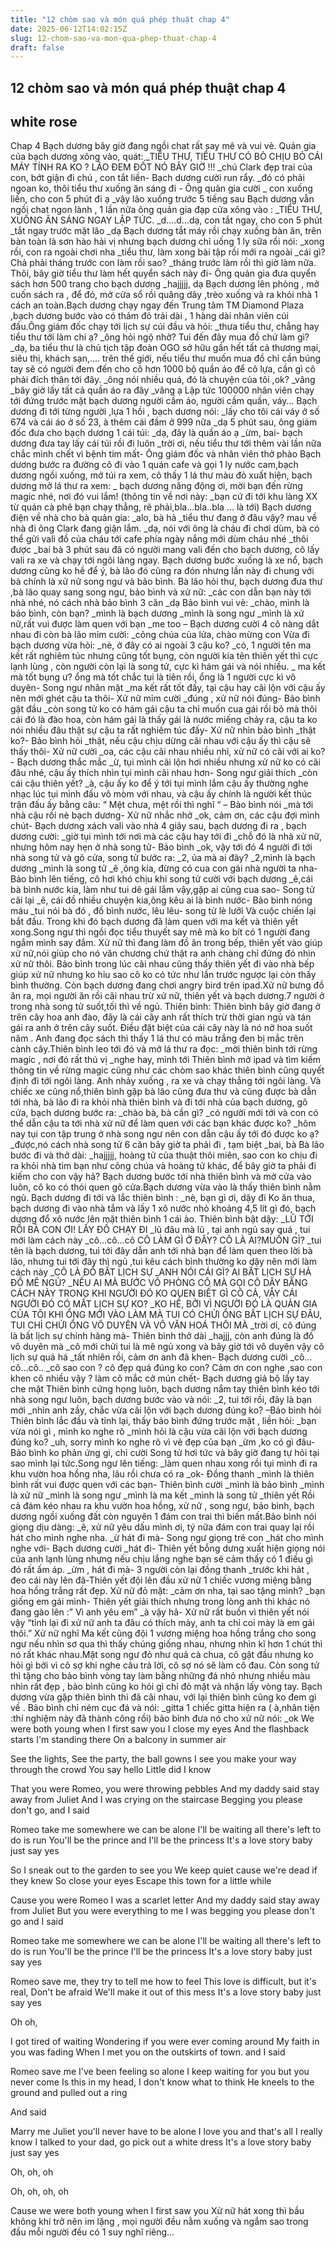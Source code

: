 ```yaml
---
title: "12 chòm sao và món quá phép thuật chap 4"
date: 2025-06-12T14:02:15Z
slug: 12-chom-sao-va-mon-qua-phep-thuat-chap-4
draft: false
---
```


## 12 chòm sao và món quá phép thuật chap 4

## white rose

Chap 4
Bạch dương bây giờ đang ngồi chat rất say mê và vui vẻ. Quản gia của bạch dương xông vào, quát:
_TIỂU THƯ, TIỂU THƯ CÓ BỎ CHỊU BỎ CÁI MÁY TÍNH RA KO ? LÃO  ĐEM ĐỐT NÓ BÂY GIỜ !!!
_chú Clark đẹp trai của con, bớt giận đi chú , con tắt liền- Bạch dương cười run rẩy.
_đó có phải ngoan ko, thôi tiểu thư xuống ăn sáng đi - Ông quản gia cười
_ con xuống liền, cho con 5 phút đi ạ
_vậy lão xuống trước
5 tiếng sau
Bạch dương vẫn ngồi chat ngon lành , 1 lần nữa ông quản gia đạp cửa xông vào :
_TIỂU THƯ, XUỐNG ĂN SÁNG NGAY LẬP TỨC.
_d….d…dạ, con tắt ngay, cho con 5 phút
_tắt ngay trước mặt lão
_dạ
Bạch dương tắt máy rồi chạy xuống bàn ăn, trên bàn toàn là sơn hào hải vị nhưng bạch dương chỉ uống 1 ly sữa rồi nói:
_xong rồi, con ra ngoài chơi nha
_tiểu thư, làm xong bài tập rồi mới ra ngoài
_cái gì? Chả phải tháng trước con làm rồi sao?
_tháng trước làm rồi thì giờ làm nữa. Thôi, bây giờ tiểu thư làm hết quyển sách này đi- Ông quản gia đưa quyển sách hơn 500 trang cho bạch dương
_hajjjjj, dạ
Bạch dương lên phòng , mở cuốn sách ra , để đó, mở cửa sổ rồi quăng dây ,trèo xuống và ra khỏi nhà 1 cách an toàn.Bạch dương chạy ngay đến Trung tâm TM Diamond Plaza ,bạch dương bước vào có thảm đỏ trải dài , 1 hàng dài nhân viên  cúi đầu.Ông giám đốc chạy tới lịch sự cúi đầu và hỏi:
_thưa tiểu thư, chẳng hay tiểu thư tới làm chi ạ?
_ông hỏi ngộ nhở? Tui đến đây mua đồ chứ làm gì?
_dạ, ba tiểu thư là chủ tịch tập đoàn  OGO sở hữu gần hết tất cả thương mại, siêu thị, khách sạn,…. trên thế giới, nếu tiểu thư muốn mua đồ chỉ cần búng tay sẽ có người đem đến cho cô hơn 1000 bộ quần áo để cô lựa, cần gì cô phải đích thân tới đây.
_ông nói nhiều quá, đó là chuyện của tôi ,ok?
_vâng
_bây giờ lấy tất cả quần áo ra đây
_vâng ạ
Lập tức 100000 nhân viên chạy tới đứng trước mặt bạch dương người cầm áo, người cầm quần, váy… Bạch dương đi tới từng người ,lựa 1 hồi , bạch dương nói:
_lấy cho tôi cái váy ở số 674 và cái áo ở số 23, à thêm cái đầm ở 999 nữa
_dạ
5 phút sau, ông giám đốc đưa cho bạch dương 1 cái túi:
_dạ, đây là quần áo ạ
_ừm, bai- bạch dương đưa tay lấy cái túi rồi đi luôn
_trời ơi, nếu tiểu thư tới thêm vài lần nữa chắc mình chết vì bệnh tim mất- Ông giám đốc và nhân viên thở phào
Bạch dương bước ra đường cô đi vào 1 quán cafe và gọi 1 ly nước cam,bạch dương ngồi xuống, mở  túi ra xem, cô thấy 1 lá thư màu đỏ xuất hiện, bạch dương mở lá thư ra xem:
_ bạch dương năng động ơi, mời bạn đến rừng magic nhé, nơi đó vui lắm!
(thông tin về nơi này:
_bạn cứ đi tới khu làng XX từ quán cà phê bạn chạy thẳng, rẽ phải,bla…bla..bla … là tới)
Bạch dương điện về nhà cho bà quản gia:
_alo, bà hả
_tiểu thư đang ở đâu vậy? mau về nhà đi ông Clark đang giận lắm.
_dạ, nói với ông là cháu đi chơi dùm, bà có thể gửi vali đồ của cháu tới cafe phía ngày nắng mới dùm cháu nhé
_thôi được
_bai bà
3 phút sau đã có người mang vali đến cho bạch dương, cô lấy vali ra xe và chạy tới ngôi làng ngay. Bạch dương bước xuống là xe nổ, bạch dương cũng ko hề để ý, bà lão đó cũng ra đón nhưng lần này đi chung với bà chính là xử nữ song ngư và bảo bình. Bà lão hỏi thư, bạch dương đưa thư ,bà lão quay sang song ngư, bảo bình và xử nữ:
_các con dẫn bạn này tới nhà nhé, nó cách nhà bảo bình 3 căn
_dạ
Bảo bình vui vẻ:
_chào, mình là bảo bình, còn bạn?
_mình là bạch dương
_mình là song ngư
_mình là xử nữ,rất vui được làm quen với bạn
_me too – Bạch dương cười
4  cô nàng dắt nhau đi còn bà lão mỉm cười:
_công chúa của lửa, chào mừng con
Vừa đi bạch dương vừa hỏi:
_nè, ở đây có ai ngoài 3 cậu ko?
_có, 1 người tên ma kết rất nghiêm túc nhưng cũng tốt bụng, còn người kia tên thiên yết thì cực lạnh lùng , còn người còn lại là song tử, cực kì hám gái và nói nhiều.
_ ma kết mà tốt bụng ư? ổng mà tốt chắc tui là tiên rồi, ổng là 1 người cực kì vô duyên- Song ngư nhăn mặt
_ma kết rất tốt đấy, tại cậu hay cãi lộn với cậu ấy nên mới ghét cậu ta thôi- Xử nữ mỉm cười
_đúng , xử nữ nói đúng- Bảo bình gật đầu
_còn song tử ko có hám gái cậu ta chỉ muốn cua gái rồi bỏ mà thôi cái đó là đào hoa, còn hám gái là thấy gái là nước miếng chảy ra, cậu ta ko nói nhiều đâu thật sự cậu ta rất nghiêm túc đấy- Xử nữ nhìn bảo bình
_thật ko?- Bảo bình hỏi
_thật, nếu cậu chịu dừng cãi nhau với cậu ấy thì cậu sẽ thấy thôi- Xử nữ cười
_oa, các cậu cãi nhau nhiều nhỉ, xử nữ có cãi với ai ko?- Bạch dương thắc mắc
_ừ, tụi mình cãi lộn hơi nhiều nhưng xử nữ ko có cãi đâu nhé, cậu ấy thích nhìn tụi mình cãi nhau hơn- Song ngư giải thích
_còn cái cậu thiên yết?
_à, cậu ấy ko để ý tới tụi mình lắm cậu ấy thường nghe nhạc lúc tụi mình đấu võ mòm với nhau, và cậu ấy chính là người kết thúc trận đấu ấy bằng câu: “ Mệt chưa, mệt rồi thì nghĩ “ – Bảo bình nói
_mà tới nhà cậu rồi nè bạch dương- Xử nữ nhắc nhở
_ok, cảm ơn, các cậu đợi mình chút- Bạch dương xách vali vào nhà
4 giây sau, bạch dương đi ra , bạch dương cười:
_giờ tụi mình tới nơi mà các cậu hay tới đi
_chỗ đó là nhà xử nữ, nhưng hôm nay hẹn ở nhà song tử- Bảo bình
_ok, vậy tới đó
4 người đi tới nhà song tử và gõ cửa, song tử bước ra:
_2, ủa mà ai đây?
_2,mình là bạch dương
_mình là song tử
_ê ,ông kia, đừng có cua con gái nhà người ta nha- Bảo bình lên tiếng, cô hơi khó chịu khi song tử cười với bạch dương
_ê,cái bà bình nước kia, làm như tui dê gái lắm vậy,gặp ai cũng cua sao- Song tử cãi lại
_ê, cái đồ nhiều chuyện kia,ông kêu ai là bình nước- Bảo bình nóng máu
_tui  nói bà đó , đồ bình nước, lêu lêu- song tử lè lưỡi
Và cuộc chiến lại bắt đầu. Trong khi đó bạch dương đã làm quen với ma kết và thiên yết xong.Song ngư thì ngồi đọc tiểu thuyết say mê mà ko bít có 1 người đang ngắm mình say đắm. Xử nữ thì đang làm đồ ăn trong bếp, thiên yết vào giúp xử nữ,nói giúp cho nó văn chương chứ thật ra anh chàng chỉ đứng đó nhìn xử nữ thôi. Bảo bình trong lúc cãi nhau cũng thấy thiên yết đi vào nhà bếp giúp xử nữ nhưng ko hỉu sao cô ko có tức như lần trước ngược lại còn thấy bình thường. Còn bạch dương đang chơi angry bird trên ipad.Xử nữ bưng đồ ăn ra, mọi người ăn rồi cãi nhau trừ xử nữ, thiên yết và bạch dương.7 người ở trong nhà song tử suốt,tối thì về ngủ.
Thiên bình:
Thiên bình bây giờ đang ở trên cây hoa anh đào, đây là cái cây anh rất thích trừ thời gian ngủ và tán gái ra anh ở trên cây suốt. Điều đặt biệt của cái cây này là nó nở hoa suốt năm . Anh đang đọc sách thì thấy 1 lá thư có màu trắng đen bị mắc trên cành cây.Thiên bình leo tới đó và mở lá thư ra đọc:
_mời thiên bình tới rừng magic , nơi đó rất thú vị
_nghe hay, mình tới
Thiên bình mở ipad và tìm kiếm thông tin về rừng magic cũng như các chòm sao khác thiên bình cũng quyết định đi tới ngôi làng. Anh nhảy xuống , ra xe và chạy thẳng tới ngôi làng. Và chiếc xe cũng nổ,thiên bình gặp bà lão cũng đưa thư và cũng được bà dẫn tới nhà, bà lão đi ra khỏi nhà thiên bình và  đi tới nhà của bạch dương, gõ cửa, bạch dương bước ra:
_chào bà, bà cần gì?
_có người mới tới và con có thể dẫn cậu ta tới nhà xử nữ để làm quen với các bạn khác được ko?
_hôm nay tụi con tập trung ở nhà song ngư nên con dẫn cậu ấy tới đó được ko ạ?
_được,nó cách nhà song tử 6 căn bây giờ ta phải đi , tạm biệt
_bai, bà
Bà lão bước đi và thở dài:
_hajjjjj, hoàng tử  của thuật thôi miên, sao con ko chịu đi ra khỏi nhà tìm bạn như công chúa và hoàng tử khác, để bây giờ ta phải đi kiếm cho con vậy hả?
Bạch dương bước tới nhà thiên bình và mở cửa vào luôn, cô ko có thói quen gõ cửa.Bạch dương vừa vào là thấy thiên bình nằm ngủ. Bạch dương đi tới và lắc thiên bình :
_nè, bạn gì ơi, dậy đi
Ko ăn thua, bạch dương đi vào nhà tắm và lấy 1 xô nước nhỏ khoảng 4,5 lít gì đó, bạch dương đổ xô nước lên mặt thiên bình 1 cái ào. Thiên bình bật dậy:
_LŨ TỚI RỒI BÀ CON ƠI! LẤY ĐỒ CHẠY ĐI
_lũ đâu mà lũ , tại anh ngủ say quá , tui mới làm cách này
_cô…cô…cô CÔ LÀM GÌ Ở ĐÂY? CÔ LÀ AI?MUỐN GÌ?
_tui tên là bạch dương, tui tới đây dẫn anh tới nhà bạn để làm quen theo lời bà lão, nhưng tui tới đây thì ngủ ,tui kêu cách bình thường ko dậy nên mới làm cách này
_CÔ LÀ ĐỒ BẤT LỊCH SỰ
_ANH NÓI CÁI GÌ? AI BẤT LỊCH SỰ HẢ ĐỒ MÊ NGỦ?
_NẾU AI  MÀ BƯỚC VÔ PHÒNG CÔ MÀ GỌI CÔ DẬY BẰNG CÁCH NÀY TRONG KHI NGƯỜI ĐÓ KO QUEN BIẾT GÌ CÔ CẢ, VẬY CÁI NGƯỜI ĐÓ CÓ MẤT LỊCH SỰ KO?
_KO HỀ, BỞI VÌ NGƯỜI ĐÓ LÀ QUẢN GIA CỦA TÔI KHI ỔNG MỚI VÀO LÀM MÀ TUI CÓ CHỬI  ỔNG BẤT LỊCH SỰ ĐÂU, TUI CHỈ CHỬI ỔNG  VÔ DUYÊN VÀ VÔ VĂN HOÁ THÔI MÀ
_trời ơi, cô đúng là bất lịch sự chính hãng mà- Thiên bình thở dài
_hajjj, còn anh đúng là đồ vô duyên mà
_cô mới chửi tui là mê ngủ xong và bây giờ tới vô duyên vậy cô lịch sự quá há
_tất nhiên rồi, cảm ơn anh đã khen- Bạch dương cười
_cô…cô…cô..
_cô sao con ? cô đẹp quá đúng ko con? Cảm ơn con nghe ,sao con khen cô nhiều vậy ? làm cô mắc cở mún chết- Bạch dương giả bộ lấy tay che mặt
Thiên bình cứng họng luôn, bạch dương nắm tay thiên bình kéo tới nhà song ngư luôn, bạch dương bước vào và nói:
_2, tui tới rồi, đây là bạn mới
_nhìn anh zầy, chắc vừa cãi lộn với bạch dương đúng ko? –Bảo bình hỏi
Thiên bình lắc đầu và tỉnh lại, thấy bảo bình đứng trước mặt , liền hỏi:
_bạn vừa nói gì , mình ko nghe rõ
_mình hỏi là cậu vừa cãi lộn với bạch dương đúng ko?
_uh, sorry mình ko nghe rõ vì vẻ đẹp của bạn
_ừm ,ko có gì đâu- Bảo bình ko phản ứng gì, chỉ cười
Song tử hơi tức và bây giờ đang tự hỏi tại sao mình lại tức.Song ngư lên tiếng:
_làm quen nhau xong rồi tụi mình đi ra khu vườn hoa hồng nha, lâu rồi chưa có ra
_ok- Đồng thanh
_mình là thiên bình rất vui được quen với các bạn- Thiên bình cười
_mình là bảo bình
_mình là xử nữ
_mình là song ngư
_mình  là ma kết
_mình là song tử
_thiên yết
Rồi cả đám kéo nhau ra khu vườn hoa hồng, xử nữ , song ngư, bảo bình, bạch dương ngồi xuống đất còn nguyên 1 đám con trai thì biến mất.Bảo bình nói giọng dịu dàng:
_ê, xử nữ yêu dấu mình ơi, tý nữa đám con trai quay lại rồi hát cho mình nghe nha.
_ừ hát đi mà- Song ngư giọng trẻ con
_hát cho mình nghe với- Bạch dương cười
_hát đi- Thiên yết bỗng dưng xuất hiện giọng nói của anh lạnh lùng nhưng nếu chịu lắng nghe bạn sẽ cảm thấy có 1 điều gì đó rất ấm áp.
_ừm , hát đi mà- 3 người còn lại đồng thanh
_trước khi hát , đeo cái này lên đã-Thiên yết đội lên đầu xử nữ 1 chiếc vương miệng  bằng hoa hồng trắng rất đẹp. Xử nữ đỏ mặt:
_cảm ơn nha, tại sao tặng mình?
_bạn giống em gái mình- Thiên yết giải thích nhưng trong lòng anh thì khác nó đang gào lên :” Vì anh yêu em”
_à vậy hả- Xử nữ rất buồn vì thiên yết nói vậy  “tỉnh lại đi xử nữ anh ta đâu có thích mày, anh ta chỉ coi mày là em gái thôi.” Xử nữ nghĩ
Ma kết cũng  đội 1 vương miệng hoa hồng trắng cho song ngư nếu nhìn sơ qua thì thấy chúng  giống nhau, nhưng nhìn kĩ hơn 1 chút thì nó rất khác nhau.Mặt song ngư đỏ như quả cà chua, cô gật đầu nhưng ko hỏi gì bởi vì cô sợ khi nghe câu trả lời, cô sợ nó sẽ làm cô đau.
Còn song tử thì tặng cho bảo bình vòng tay làm bằng những đá nhỏ nhưng nhiều màu nhìn rất đẹp , bảo bình cũng ko hỏi gì chỉ đỏ mặt và nhận lấy vòng tay. Bạch dương vừa gặp thiên bình thì đã cãi nhau, với lại thiên bình cũng ko đem gì về . Bảo bình chỉ ném cục đá  và nói:
_gitta
1 chiếc gitta hiện ra ( à,nhân tiện :thí nghiệm này đã thành công rồi) bảo bình đưa nó cho xử nữ nói:
_ok
We were both young when I first saw you
I close my eyes
And the flashback starts
I'm standing there
On a balcony in summer air

See the lights,
See the party,
the ball gowns
I see you make your way through the crowd
You say hello
Little did I know

That you were Romeo, you were throwing pebbles
And my daddy said stay away from Juliet
And I was crying on the staircase
Begging you please don't go, and I said

Romeo take me somewhere we can be alone
I'll be waiting all there's left to do is run
You'll be the prince and I'll be the princess
It's a love story baby just say yes

So I sneak out to the garden to see you
We keep quiet cause we're dead if they knew
So close your eyes
Escape this town for a little while

Cause you were Romeo I was a scarlet letter
And my daddy said stay away from Juliet
But you were everything to me
I was begging you please don't go and I said

Romeo take me somewhere we can be alone
I'll be waiting all there's left to do is run
You'll be the prince I'll be the princess
It's a love story baby just say yes

Romeo save me, they try to tell me how to feel
This love is difficult, but it's real,
Don't be afraid
We'll make it out of this mess
It's a love story baby just say yes

Oh oh,

I got tired of waiting
Wondering if you were ever coming around
My faith in you was fading
When I met you on the outskirts of town. and I said

Romeo save me I've been feeling so alone
I keep waiting for you but you never come
Is this in my head, I don't know what to think
He kneels to the ground and pulled out a ring

And said

Marry me Juliet you'll never have to be alone
I love you and that's all I really know
I talked to your dad, go pick out a white dress
It's a love story baby just say yes

Oh, oh, oh

Oh, oh, oh, oh

Cause we were both young when I first saw you
Xử nữ hát xong thì bầu không khí trở nên im lặng , mọi người đều  nằm xuống và ngắm sao trong đầu mỗi người đều có 1 suy nghĩ riêng…